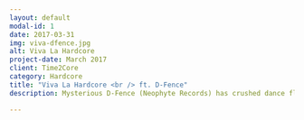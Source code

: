 ```yaml
---
layout: default
modal-id: 1
date: 2017-03-31
img: viva-dfence.jpg
alt: Viva La Hardcore
project-date: March 2017
client: Time2Core
category: Hardcore
title: "Viva La Hardcore <br /> ft. D-Fence"
description: Mysterious D-Fence (Neophyte Records) has crushed dance floor first time in Russia. The event was held in club Amper March 2017 in St. Petersburg, Russia.

---
```

